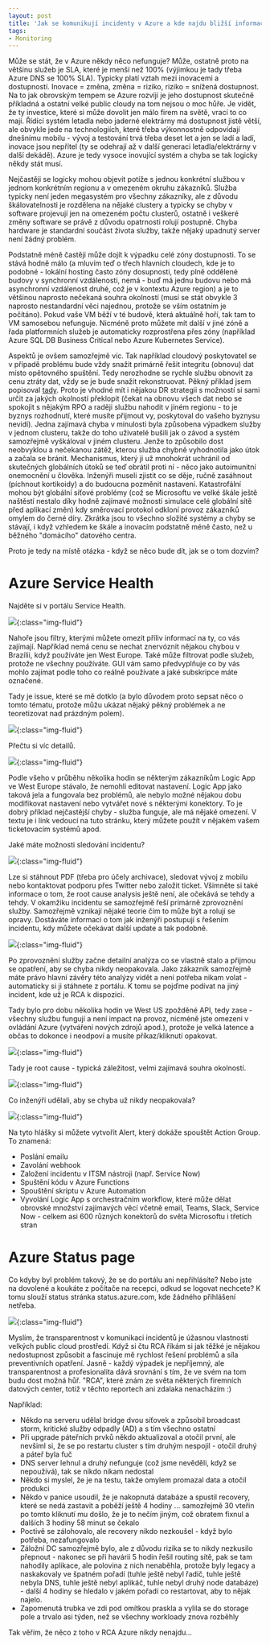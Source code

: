 ```yaml
---
layout: post
title: 'Jak se komunikují incidenty v Azure a kde najdu bližší informace'
tags:
- Monitoring
---
```

Může se stát, že v Azure někdy něco nefunguje? Může, ostatně proto na většinu služeb je SLA, které je menší než 100% (výjimkou je tady třeba Azure DNS se 100% SLA). Typicky platí vztah mezi inovacemi a dostupností. Inovace = změna, změna = riziko, riziko = snížená dostupnost. Na to jak obrovským tempem se Azure rozvíjí je jeho dostupnost skutečně příkladná a ostatní velké public cloudy na tom nejsou o moc hůře. Je vidět, že ty investice, které si může dovolit jen málo firem na světě, vrací to co mají. Řídící systém letadla nebo jaderné elektrárny má dostupnost jistě větší, ale obvykle jede na technologiích, které třeba výkonnostně odpovídají dnešnímu mobilu - vývoj a testování trvá třeba deset let a jen se ladí a ladí, inovace jsou nepřítel (ty se odehrají až v další generaci letadla/elektrárny v další dekádě). Azure je tedy vysoce inovující systém a chyba se tak logicky někdy stát musí.

Nejčastěji se logicky mohou objevit potíže s jednou konkrétní službou v jednom konkrétním regionu a v omezeném okruhu zákazníků. Služba typicky není jeden megasystém pro všechny zákazníky, ale z důvodu škálovatelnosti je rozdělena na nějaké clustery a typicky se chyby v software projevují jen na omezeném počtu clusterů, ostatně i veškeré změny software se právě z důvodu opatrnosti rolují postupně. Chyba hardware je standardní součást života služby, takže nějaký upadnutý server není žádný problém.

Podstatně méně častěji může dojít k výpadku celé zóny dostupnosti. To se stává hodně málo (a mluvím teď o třech hlavních cloudech, kde je to podobné - lokální hosting často zóny dosupnosti, tedy plně oddělené budovy v synchronní vzdálenosti, nemá - buď má jednu budovu nebo má asynchronní vzdálenost druhé, což je v kontextu Azure region) a je to většinou naprosto nečekaná souhra okolností (musí se stát obvykle 3 naprosto nestandardní věci najednou, protože se vším ostatním je počítáno). Pokud vaše VM běží v té budově, která aktuálně hoří, tak tam to VM samosebou nefunguje. Nicméně proto můžete mít další v jiné zóně a řada platformních služeb je automaticky rozprostřena přes zóny (například Azure SQL DB Business Critical nebo Azure Kubernetes Service).

Aspektů je ovšem samozřejmě víc. Tak například cloudový poskytovatel se v případě problému bude vždy snažit primárně řešit integritu (obnovu) dat místo opětovného spuštění. Tedy nerozhodne se rychle službu obnovit za cenu ztráty dat, vždy se je bude snažit rekonstruovat. Pěkný příklad jsem popisoval [tady](https://www.tomaskubica.cz/post/2018/jak-cloud-uprednostnuje-integritu-dat-na-prikladu-github-incidentu/). Proto je vhodné mít i nějakou DR strategii s možností si sami určit za jakých okolností překlopit (čekat na obnovu všech dat nebo se spokojit s nějakým RPO a raději službu nahodit v jiném regionu - to je byznys rozhodnutí, které musíte přijmout vy, poskytoval do vašeho byznysu nevidí). Jedna zajímavá chyba v minulosti byla způsobena výpadkem služby v jednom clusteru, takže do toho uživatelé bušili jak o závod a systém samozřejmě vyškáloval v jiném clusteru. Jenže to způsobilo dost neobvyklou a nečekanou zátěž, kterou služba chybně vyhodnotila jako útok a začala se bránit. Mechanismus, který ji už mnohokrát uchránil od skutečných globálních útoků se teď obrátil proti ní - něco jako autoimunitní onemocnění u člověka. Inženýři museli zjistit co se děje, ručně zasáhnout (píchnout kortikoidy) a do budoucna pozměnit nastavení. Katastrofální mohou být globální síťové problémy (což se Microsoftu ve velké škále ještě naštěstí nestalo díky hodně zajímavé možnosti simulace celé globální sítě před aplikací změn) kdy směrovací protokol odkloní provoz zákazníků omylem do černé díry. Zkrátka jsou to všechno složité systémy a chyby se stávají, i když vzhledem ke škále a inovacím podstatně méně často, než u běžného "domácího" datového centra.

Proto je tedy na místě otázka - když se něco bude dít, jak se o tom dozvím?

# Azure Service Health
Najděte si v portálu Service Health.

![](/images/2020/2020-02-14-07-48-38.png){:class="img-fluid"}

Nahoře jsou filtry, kterými můžete omezit příliv informací na ty, co vás zajímají. Například nemá cenu se nechat znervóznit nějakou chybou v Brazílii, když používáte jen West Europe. Také může filtrovat podle služeb, protože ne všechny používáte. GUI vám samo předvyplňuje co by vás mohlo zajímat podle toho co reálně používate a jaké subskripce máte označené. 

Tady je issue, které se mě dotklo (a bylo důvodem proto sepsat něco o tomto tématu, protože můžu ukázat nějaký pěkný problémek a ne teoretizovat nad prázdným polem).

![](/images/2020/2020-02-14-07-51-48.png){:class="img-fluid"}

Přečtu si víc detailů.

![](/images/2020/2020-02-14-07-52-40.png){:class="img-fluid"}

Podle všeho v průběhu několika hodin se některým zákazníkům Logic App ve West Europe stávalo, že nemohli editovat nastavení. Logic App jako taková jela a fungovala bez problémů, ale nebylo možné nějakou dobu modifikovat nastavení nebo vytvářet nové s některými konektory. To je dobrý příklad nejčastější chyby - služba funguje, ale má nějaké omezení. V textu je i link vedoucí na tuto stránku, který můžete použít v nějakém vašem ticketovacím systémů apod. 

Jaké máte možnosti sledování incidentu?

![](/images/2020/2020-02-14-07-55-36.png){:class="img-fluid"}

Lze si stáhnout PDF (třeba pro účely archivace), sledovat vývoj z mobilu nebo kontaktovat podporu přes Twitter nebo založit ticket. Všimněte si také informace o tom, že root cause analysis ještě není, ale očekává se tehdy a tehdy. V okamžiku incidentu se samozřejmě řeší primárně zprovoznění služby. Samozřejmě vznikají nějaké teorie čím to může být a rolují se opravy. Dostáváte informaci o tom jak inženýři postupují s řešením incidentu, kdy můžete očekávat další update a tak podobně.

![](/images/2020/2020-02-14-07-58-11.png){:class="img-fluid"}

Po zprovoznění služby začne detailní analýza co se vlastně stalo a přijmou se opatření, aby se chyba nikdy neopakovala. Jako zákazník samozřejmě máte právo hlavní závěry této analýzy vidět a není potřeba nikam volat - automaticky si ji stáhnete z portálu. K tomu se pojďme podívat na jiný incident, kde už je RCA k dispozici.

Tady bylo pro dobu několika hodin ve West US zpožděné API, tedy zase - všechny službu fungují a není impact na provoz, nicméně jste omezeni v ovládání Azure (vytváření nových zdrojů apod.), protože je velká latence a občas to dokonce i neodpoví a musíte příkaz/kliknutí opakovat.

![](/images/2020/2020-02-14-08-00-59.png){:class="img-fluid"}

Tady je root cause - typická záležitost, velmi zajímavá souhra okolností.

![](/images/2020/2020-02-14-08-01-45.png){:class="img-fluid"}

Co inženýři udělali, aby se chyba už nikdy neopakovala?

![](/images/2020/2020-02-14-08-02-15.png){:class="img-fluid"}

Na tyto hlášky si můžete vytvořit Alert, který dokáže spouštět Action Group. To znamená:
- Poslání emailu
- Zavolání webhook
- Založení incidentu v ITSM nástroji (např. Service Now)
- Spuštění kódu v Azure Functions
- Spouštění skriptu v Azure Automation
- Vyvolání Logic App s orchestračním workflow, které může dělat obrovské množství zajímavých věcí včetně email, Teams, Slack, Service Now - celkem asi 600 různých konektorů do světa Microsoftu i třetích stran

# Azure Status page
Co kdyby byl problém takový, že se do portálu ani nepřihlásíte? Nebo jste na dovolené a koukáte z počítače na recepci, odkud se logovat nechcete? K tomu slouží status stránka status.azure.com, kde žádného přihlášení netřeba.

![](/images/2020/2020-02-14-08-07-49.png){:class="img-fluid"}



Myslím, že transparentnost v komunikaci incidentů je úžasnou vlastností velkých public cloud prostředí. Když si čtu RCA říkám si jak těžké je nějakou nedostupnost způsobit a fascinuje mě rychlost řešení problémů a síla preventivních opatření. Jasně - každý výpadek je nepříjemný, ale transparentnost a profesionalita dává srovnání s tím, že ve svém na tom budu dost možná hůř. "RCA", které znám ze světa některých firemních datových center, totiž v těchto reportech ani zdalaka nenacházím :)

Například:
- Někdo na serveru udělal bridge dvou síťovek a způsobil broadcast storm, kritické služby odpadly (AD) a s tím všechno ostatní
- Při upgrade páteřních prvků někdo aktualizoval a otočil první, ale nevšiml si, že se po restartu cluster s tím druhým nespojil - otočil druhý a páteř byla fuč
- DNS server lehnul a druhý nefunguje (což jsme nevěděli, když se nepoužívá), tak se nikdo nikam nedostal
- Někdo si myslel, že je na testu, takže omylem promazal data a otočil produkci
- Někdo v panice usoudil, že je nakopnutá databáze a spustil recovery, které se nedá zastavit a poběží ještě 4 hodiny ... samozřejmě 30 vteřin po tomto kliknutí mu došlo, že je to nečím jiným, což obratem fixnul a dalších 3 hodiny 58 minut se čekalo
- Poctivě se zálohovalo, ale recovery nikdo nezkoušel - když bylo potřeba, nezafungovalo
- Záložní DC samozřejmě bylo, ale z důvodu rizika se to nikdy nezkusilo přepnout - nakonec se při havárii 5 hodin řešil routing sítě, pak se tam nahodily aplikace, ale polovina z nich nenaběhla, protože byly legacy a naskakovaly ve špatném pořadí (tuhle ještě nebyl řadič, tuhle ještě nebyla DNS, tuhle ještě nebyl aplikáč, tuhle nebyl druhý node databáze) - další 4 hodiny se hledalo v jakém pořadí co restartovat, aby to nějak najelo.
- Zapomenutá trubka ve zdi pod omítkou praskla a vylila se do storage pole a trvalo asi týden, než se všechny workloady znova rozběhly

Tak věřím, že něco z toho v RCA Azure nikdy nenajdu...